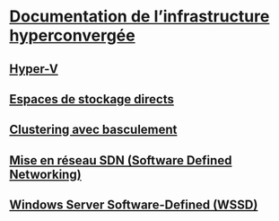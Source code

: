 # [Documentation de l’infrastructure hyperconvergée](index.yml)
## [Hyper-V](../virtualization/hyper-v/index.md)
## [Espaces de stockage directs](../storage/storage-spaces/storage-spaces-direct-overview.md)
## [Clustering avec basculement](../failover-clustering/failover-clustering-overview.md)
## [Mise en réseau SDN (Software Defined Networking)](https://docs.microsoft.com/windows-server/networking/sdn/)
## [Windows Server Software-Defined (WSSD)](https://www.microsoft.com/en-us/cloud-platform/software-defined-datacenter)
